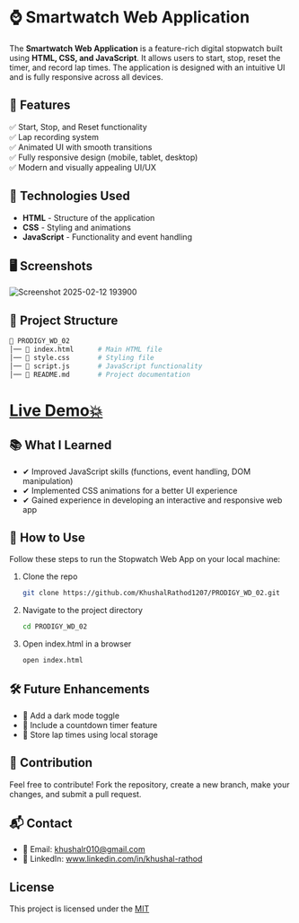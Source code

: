 # ⌚ Smartwatch Web Application

The **Smartwatch Web Application** is a feature-rich digital stopwatch built using **HTML, CSS, and JavaScript**. It allows users to start, stop, reset the timer, and record lap times. The application is designed with an intuitive UI and is fully responsive across all devices.

## 🎯 Features

✅ Start, Stop, and Reset functionality\
✅ Lap recording system\
✅ Animated UI with smooth transitions\
✅ Fully responsive design (mobile, tablet, desktop)\
✅ Modern and visually appealing UI/UX

## 📌 Technologies Used

- **HTML** - Structure of the application
- **CSS** - Styling and animations
- **JavaScript** - Functionality and event handling

## 🖥️ Screenshots

![Screenshot 2025-02-12 193900](https://github.com/user-attachments/assets/c3e7272f-38e0-4e25-9950-7c7601886efc)

## 📂 Project Structure

```bash
📁 PRODIGY_WD_02
│── 📄 index.html      # Main HTML file
│── 📄 style.css       # Styling file
│── 📄 script.js       # JavaScript functionality
│── 📄 README.md       # Project documentation
```

# [Live Demo💥](https://khushalrathod1207.github.io/PRODIGY_WD_02/)

## 📚 What I Learned

- ✔ Improved JavaScript skills (functions, event handling, DOM manipulation)
- ✔ Implemented CSS animations for a better UI experience
- ✔ Gained experience in developing an interactive and responsive web app

## 📜 How to Use

Follow these steps to run the Stopwatch Web App on your local machine:

1. Clone the repo
   ```sh
   git clone https://github.com/KhushalRathod1207/PRODIGY_WD_02.git
   ```
2. Navigate to the project directory
   ```sh
   cd PRODIGY_WD_02
   ```

3. Open index.html in a browser
   ```sh
   open index.html
   ```

## 🛠️ Future Enhancements

- 🔹 Add a dark mode toggle
- 🔹 Include a countdown timer feature
- 🔹 Store lap times using local storage

## 🤝 Contribution

Feel free to contribute! Fork the repository, create a new branch, make your changes, and submit a pull request.

## 📬 Contact

- 📧 Email: khushalr010@gmail.com
- 🔗 LinkedIn: www.linkedin.com/in/khushal-rathod

## License

This project is licensed under the [MIT](LICENSE)
